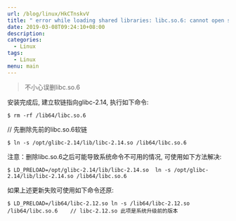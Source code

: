 ```yaml
---
url: /blog/linux/HkCTnskvV
title: " error while loading shared libraries: libc.so.6: cannot open shared object file: No such file or directory"
date: 2019-03-08T09:24:10+08:00
description:
categories:
  - Linux
tags:
  - Linux
menu: main
---
```


> 不小心误删libc.so.6

安装完成后, 建立软链指向glibc-2.14, 执行如下命令:

```
$ rm -rf /lib64/libc.so.6

```

// 先删除先前的libc.so.6软链

```
$ ln -s /opt/glibc-2.14/lib/libc-2.14.so /lib64/libc.so.6

```

注意：删除libc.so.6之后可能导致系统命令不可用的情况, 可使用如下方法解决:

```
$ LD_PRELOAD=/opt/glibc-2.14/lib/libc-2.14.so  ln -s /opt/glibc-2.14/lib/libc-2.14.so /lib64/libc.so.6

```

如果上述更新失败可使用如下命令还原:

```
$ LD_PRELOAD=/lib64/libc-2.12.so ln -s /lib64/libc-2.12.so /lib64/libc.so.6    // libc-2.12.so 此项是系统升级前的版本

```